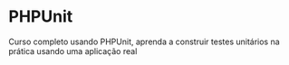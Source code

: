 # PHPUnit
Curso completo usando PHPUnit, aprenda a construir testes unitários na prática usando uma aplicação real

